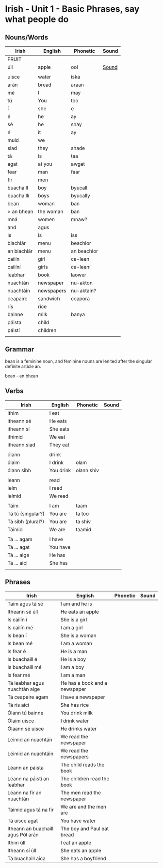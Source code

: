 # Irish - Unit 1 - Basic Phrases, say what people do

## Nouns/Words

| Irish | English | Phonetic | Sound |
| ------| ------- | -------- | ----- |
| FRUIT |  |  |  |
| úll | apple | ool |[Sound](https://www.focloir.ie/en/dictionary/ei/apple)
|  |  |  |  |
| uisce | water | iska |   |
| arán | bread | araan |  |
| mé | I | may |  |
| tú | You | too |  |
| í | she | e |  |
| é | he | ay |  |
| sé | he | shay |  |
| é | it | ay |  |
| muid | we |
| siad | they | shade |  |
| tá | is | taa |  |
| agat | at you | awgat |  |
| fear | man | faar |  |
| fir | men |  |  |
| buachaill | boy | byucall |  |
| buachaillí | boys | byucally |  |
| bean | woman | ban |  |
|> an bhean | the woman | ban |  | | Feminine noun needs lenited
| mná | women | mnaw? |  |
| and | agus |  |  |
| is | is | iss |  |
| biachlár | menu | beachlor |  |
| an biachlár | menu | an beachlor |  |
| cailín | girl | ca-leen |  |
| cailíní | girls | ca-leení |  |
| leabhar | book | laower |  |
| nuachtán | newspaper | nu-akton |  |
| nuachtáin | newspapers | nu-aktain? |  |
| ceapaire | sandwich | ceapora |  |
| rís | rice |  |  |
| bainne | milk | banya |  |
| páista | child |  |  |
| páistí | children |  |  |
|  |  |  |  |

## Grammar
bean is a feminine noun, and feminine nouns are lenited after the singular definite article an.

bean - an bhean

## Verbs

| Irish | English | Phonetic | Sound |
| ------| ------- | -------- |----- |
| ithim | I eat |  |  |
| itheann sé | He eats |  |  |
| itheann sí | She eats |  |  |
| ithimid | We eat |  |  |
| itheann siad | They eat |  |  |
|  |  |  |  |
| ólann | drink |
| ólaim | I drink | olam
| ólann sibh | You drink | olann shiv
|  |  |  |  |
| leann | read |  |  |
| leím | I read |  |  |
| leímid | We read |  |  |
|  |  |  |  |
| Táim | I am | taam |  |
| Tá tú (singular?) | You are | ta too |  
| Tá sibh (plural?) | You are | ta shiv |  |
| Táimid | We are | taamid |  |
|  |  |  |  |
| Tá ... agam | I have |  |  |
| Tá ... agat | You have |  |  |
| Tá ... aige | He has |  |  |
| Tá ... aici | She has |  |  |
|  |  |  |  |



## Phrases
| Irish | English | Phonetic | Sound |
| ------| ------- | -------- |----- |
| Taím agus tá sé | I am and he is |  |  |
| Itheann sé úll | He eats an apple |  |  |
| Is cailín í | She is a girl |
| Is cailín mé | I am a girl |
| Is bean í | She is a woman |
| Is bean mé | I am a woman |
| Is fear é | He is a man |
| Is buachaill é | He is a boy |
| Is buachaill mé | I am a boy |
| Is fear mé | I am a man |
| Tá leabhar agus nuachtán aige | He has a book and a newspaper |
| Tá ceapaire agam | I have a newspaper
| Tá rís aici | She has rice
| Ólann tú bainne | You drink milk
| Ólaim uisce | I drink water
| Ólaann sé uisce | He drinks water
| Léimid an nuachtán  | We read the newspaper
| Léimid an nuachtáin  | We read the newspapers
| Léann an páista | The child reads the book
| Léann na páistí an leabhar | The children read the book
| Léann na fir an nuachtán | The men read the newspaper
| Táimid agus tá na fir | We are and the men are
| Tá uisce agat | You have water
| Itheann an buachaill agus Pól arán | The boy and Paul eat bread
| Ithim úll | I eat an apple
| Itheann sí úll | She eats an apple
| Tá buachaill aica | She has a boyfriend